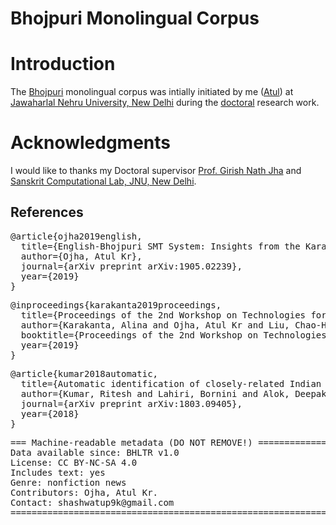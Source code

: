 # Bhojpuri Monolingual Corpus


# Introduction

The [Bhojpuri](https://en.wikipedia.org/wiki/Bhojpuri_language) monolingual corpus was intially initiated by me ([Atul](http://ufal.ms.mff.cuni.cz/atul-kr-ojha)) at [Jawaharlal Nehru University, New Delhi](http://sanskrit.jnu.ac.in/index.jsp) during the [doctoral](http://sanskrit.jnu.ac.in/rstudents/phd.jsp) research work.


# Acknowledgments

I would like to thanks my Doctoral supervisor [Prof. Girish Nath Jha](https://jnu.ac.in/Faculty/gnjha/) and [Sanskrit Computational Lab, JNU, New Delhi](http://sanskrit.jnu.ac.in/index.jsp).

## References

<pre>
@article{ojha2019english,
  title={English-Bhojpuri SMT System: Insights from the Karaka Model},
  author={Ojha, Atul Kr},
  journal={arXiv preprint arXiv:1905.02239},
  year={2019}
}
</pre>
<pre>
@inproceedings{karakanta2019proceedings,
  title={Proceedings of the 2nd Workshop on Technologies for MT of Low Resource Languages},
  author={Karakanta, Alina and Ojha, Atul Kr and Liu, Chao-Hong and Washington, Jonathan and Oco, Nathaniel and Lakew, Surafel Melaku and Malykh, Valentin and Zhao, Xiaobing},
  booktitle={Proceedings of the 2nd Workshop on Technologies for MT of Low Resource Languages},
  year={2019}
}
</pre>
<pre>
@article{kumar2018automatic,
  title={Automatic identification of closely-related Indian languages: Resources and experiments},
  author={Kumar, Ritesh and Lahiri, Bornini and Alok, Deepak and Ojha, Atul Kr and Jain, Mayank and Basit, Abdul and Dawer, Yogesh},
  journal={arXiv preprint arXiv:1803.09405},
  year={2018}
}
</pre>
<pre>
=== Machine-readable metadata (DO NOT REMOVE!) ================================
Data available since: BHLTR v1.0
License: CC BY-NC-SA 4.0
Includes text: yes
Genre: nonfiction news
Contributors: Ojha, Atul Kr.
Contact: shashwatup9k@gmail.com
===============================================================================
</pre>
